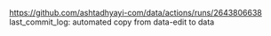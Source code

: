 https://github.com/ashtadhyayi-com/data/actions/runs/2643806638
last_commit_log: automated copy from data-edit to data